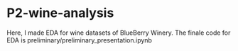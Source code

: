 # P2-wine-analysis
Here, I made EDA for wine datasets of BlueBerry Winery. The finale code for EDA is preliminary/preliminary_presentation.ipynb
